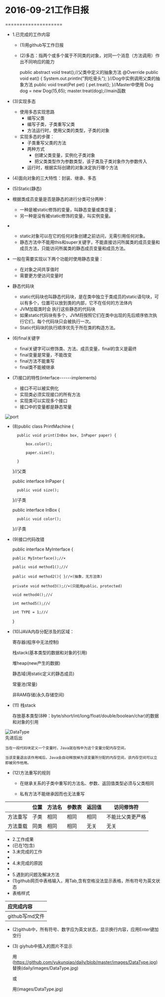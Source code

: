 # 2016-09-21工作日报
====================

* 1.已完成的工作内容
  * (1)用github写工作日报
  * (2)多态：指两个或多个属于不同类的对象，对同一个消息（方法调用）作出不同响应的能力

    public abstract void treat();//父类中定义的抽象方法
    @Override
     public void eat() {
     	System.out.println("狗吃骨头");
      }//Dog中实例调用父类的抽象方法
     public void treat(Pet pet) {
     	pet.treat(); 	}//Master中使用
     Dog dog = new Dog(15,65);
     master.treat(dog);//main函数	

* (3)实现多态
  * 使用多态实现思路
    * 编写父类
    * 编写子类，子类重写父类
    * 方法运行时，使用父类的类型，子类的对象
  * 实现多态的步骤：
    * 子类重写父类的方法
    * 两种方式
      * 创建父类变量，实例化子类对象
      * 把父类类型作为参数类型，该子类及子类对象作为参数传入
    * 运行时，根据实际创建的对象决定执行哪个方法

* (4)面向对象的三大特性：封装、继承、多态

* (5)Static(静态)

* 根据类成员变量是否是静态的进行分类可分两种：

  * 一种是被static修饰的变量，叫静态变量或类变量；
  * 另一种是没有被static修饰的变量，叫实例变量。

* ​

  * static对象可以在它的任何对象创建之前访问，无需引用任何对象。
  * 静态方法中不能用this和super关键字，不能直接访问所属类的成员变量和成员方法，只能访问所属类的静态成员变量和成员方法。

* 一般在需要实现以下两个功能时使用静态变量：

  * 在对象之间共享值时
  * 需要更方便访问变量时

* 静态代码块

  * static代码块也叫静态代码块，是在类中独立于类成员的static语句块，可以有多个，位置可以放到类的内部，它不在任何的方法体内
  * JVM加载类时会 执行这些静态的代码块
  * 如果static代码块有多个，JVM将按照它们在类中出现的先后顺序依次执行它们，每个代码块只会被执行一次。
  * Static代码块的执行顺序优先于所在类的构造方法。


* (6)final关键字
  * final关键字可以修饰类、方法、成员变量，final的含义是最终
  * final变量是常量，不能改变
  * final方法不能重写
  * final类不能被继承
* (7)接口的特性(interface------implements)

  * 接口不可以被实例化
  * 实现类必须实现接口的所有方法
  * 实现类可以实现多个接口
  * 接口中的变量都是静态常量

![port](images/port.jpg)

* (8)public class PrintMachine {

    	public void print(InBox box, InPaper paper) {

    		box.color();

    		paper.size();

    	}

    }//父类

    public interface InPaper {

    	public void size();

    }//子类

    public interface InBox {

    	public void color();

    }//子类
* (9)接口代码改错

    public interface MyInterface {

      public MyInterface();//×

      public void method1();//√

      public void method2(){ }//×(抽象，无方法体)

      private void method3();//×(只能用public、protected)

      void method4();//√

      int method5();//√

      int TYPE = 1;//√
    }

* (10)JAVA内存分配涉及的区域：

    寄存器(程序中无法控制)

    栈stack(基本类型的数据和对象的引用)

    堆heap(new产生的数据)

    静态域(用static定义的静态成员)

    常量池(常量)

    非RAM存储(永久存储空间)
* (11) 栈stack

    存放基本类型(8种：byte/short/int/long/float/double/boolean/char)的数据和对象的引用

![DataType](images/DataType.jpg)
​    
    先进后出

    当在一段代码块定义一个变量时，Java就在栈中为这个变量分配内存空间，

    当该变量退出该作用域后，Java会自动释放掉为该变量所分配的内存空间，该内存空间可以立即被另作他用。
* (12)方法重写的规则

  * 在继承关系的子类中重写的方法名、参数、返回值类型必须与父类相同

  * 私有方法不能继承因而也无法重写

|      | 位置   | 方法名  | 参数表  | 返回值  | 访问修饰符    |
| ---- | ---- | ---- | ---- | ---- | -------- |
| 方法重写 | 子类   | 相同   | 相同   | 相同   | 不能比父类更严格 |
| 方法重载 | 同类   | 相同   | 相同   | 无关   | 无关       |



* 2.工作成果
* (已在1包含)
* 3.未完成的工作
* ​
* 4.未完成的原因
* ​
* 5.遇到的问题及解决方法
* (1)github网页中表格输入，用Tab,含有空格没法显示表格，所有符号为英文状态
* 表格样式

| 应完成内容       |
| :---------- |
| github写md文件 |

* (2)github中，所有符号、数字应为英文状态，显示换行内容，应用Enter键加空行
* (3) giyhub中插入的图片不显示

	用(https://github.com/yukunqiao/daily/blob/master/images/DataType.jpg)替换(daily/images/DataType.jpg)

	或

	用(images/DataType.jpg)
